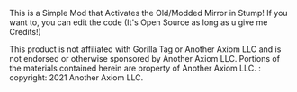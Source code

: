 This is a Simple Mod that Activates the Old/Modded Mirror in Stump!
If you want to, you can edit the code (It's Open Source as long as u give me Credits!)


This product is not affiliated with Gorilla Tag or Another Axiom LLC and is not endorsed or otherwise sponsored by Another Axiom LLC. Portions of the materials contained herein are property of Another Axiom LLC. : copyright: 2021 Another Axiom LLC.
